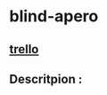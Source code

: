 # blind-apero

 
## [trello](https://github.com/nicowaza/blind-apero)


## Descritpion : 
	
 

<!--stackedit_data:
eyJoaXN0b3J5IjpbMTA2NDIxODY5NywtNzIwNTY1NzU0XX0=
-->